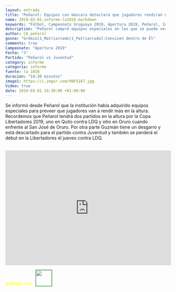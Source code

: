 ```yaml
---
layout: entrada
title: "Peñarol: Equipos con máscara detectará que jugadores rendiran en la altura"
name: 2019-03-01-informe-la1010.markdown
keywords: "Fútbol, Campeonato Uruguayo 2019, Apertura 2019, Peñarol, Informe, Video"
description: "Peñarol compró equipos especiales en los que se puede ver de antemano que jugadores van a rendir en la altura y que jugadores van a tener problemas en la altura. Recordar que Peñarol tiene que jugar en Quito y en San José de Oruro a más de 2000 metros de altura"
author: CA peñarol
gosne: "Grêmio[1_Matriarcado|1_Patriarcado]:Conviven dentro de Êl"
comments: true
Campeonato: "Apertura 2019"
Fecha: "3"
Partido: "Peñarol vs Juventud"
category: informe
categoria: informe
fuente: la 1010
duracion: "14:30 minutos"
image1: https://i.imgur.com/hNFS167.jpg
Video: true
date: 2019-03-01 14:30:00 +01:00:00
---
```


Se informó desde Peñarol que la institución había adquirido equipos especiales para preveer que jugadores van a rendir más en la altura. Recordemos que Peñarol tendrá dos partidos en la altura por la Copa Libertadores 2019, uno en Quito contra LDQ y otro en Oruro cuando enfrente al San José de Oruro. Por otra parte Guzmán tiene un desgarro y está descartado para el partido contra Juventud y también se perderá el debut en la Libertadores el jueves contra LDQ.

<br>

<iframe width="521" height="360" src="https://www.youtube.com/embed/5cYUs6vBG4k" frameborder="0" allow="accelerometer; autoplay; encrypted-media; gyroscope; picture-in-picture" allowfullscreen></iframe>

<span style="color:yellow;">grabado con</span> <a href="http://ffmpeg.org"><img src="{{ site.url }}/images/ffmpeg.png" width="50px" style="border:1px solid green;vertical-align: sub;margin-left:7px;"></a>
